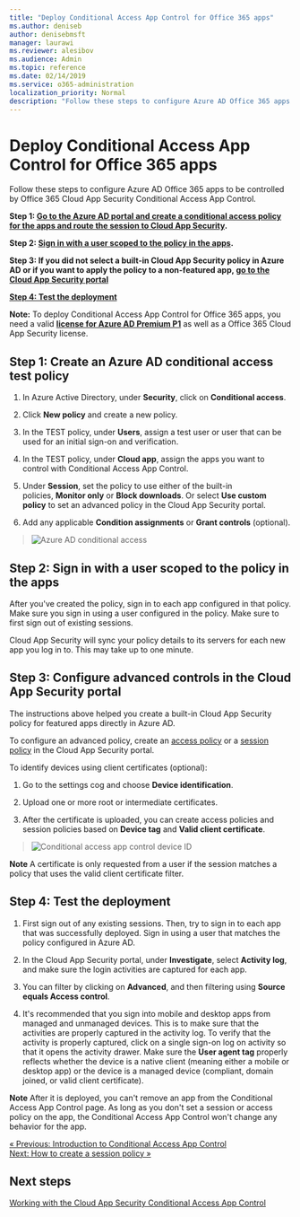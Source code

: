 ```yaml
---
title: "Deploy Conditional Access App Control for Office 365 apps"
ms.author: deniseb
author: denisebmsft
manager: laurawi
ms.reviewer: alesibov
ms.audience: Admin
ms.topic: reference
ms.date: 02/14/2019
ms.service: o365-administration
localization_priority: Normal
description: "Follow these steps to configure Azure AD Office 365 apps to be controlled by Office 365 Cloud App Security Conditional Access App Control."
---
```


# Deploy Conditional Access App Control for Office 365 apps

Follow these steps to configure Azure AD Office 365 apps to be controlled by Office 365 Cloud App Security Conditional Access App Control.

**Step 1: [Go to the Azure AD portal and create a conditional access policy for the apps and route the session to Cloud App Security](https://docs.microsoft.com/en-us/cloud-app-security/proxy-deployment-aad#add-azure-ad).**

**Step 2: [Sign in with a user scoped to the policy in the apps](https://docs.microsoft.com/en-us/cloud-app-security/proxy-deployment-aad#sign-in-scoped).**

**Step 3: If you did not select a built-in Cloud App Security policy in Azure AD or if you want to apply the policy to a non-featured app, [go to the Cloud App Security portal](https://docs.microsoft.com/en-us/cloud-app-security/proxy-deployment-aad#portal)**

[**<span class="underline">Step 4: Test the deployment</span>**](https://docs.microsoft.com/en-us/cloud-app-security/proxy-deployment-aad#test)

**Note:** To deploy Conditional Access App Control for Office 365 apps, you need a valid [**license for Azure AD Premium P1**](https://docs.microsoft.com/azure/active-directory/license-users-groups) as well as a Office 365 Cloud App Security license.

## Step 1: Create an Azure AD conditional access test policy 

1. In Azure Active Directory, under **Security**, click on **Conditional access**.

2. Click **New policy** and create a new policy.

3. In the TEST policy, under **Users**, assign a test user or user that can be used for an initial sign-on and verification.

4. In the TEST policy, under **Cloud app**, assign the apps you want to control with Conditional Access App Control.

5. Under **Session**, set the policy to use either of the built-in policies, **Monitor only** or **Block downloads**. Or select **Use custom policy** to set an advanced policy in the Cloud App Security portal.

6. Add any applicable **Condition assignments** or **Grant controls** (optional).

> ![Azure AD conditional access](c:\\GitHub\\OfficeDocs-O365SecComp-pr\\SecurityCompliance/media/image1.png)

## Step 2: Sign in with a user scoped to the policy in the apps 

After you've created the policy, sign in to each app configured in that policy. Make sure you sign in using a user configured in the policy. Make sure to first sign out of existing sessions.

Cloud App Security will sync your policy details to its servers for each new app you log in to. This may take up to one minute.

## 

## Step 3: Configure advanced controls in the Cloud App Security portal 

The instructions above helped you create a built-in Cloud App Security policy for featured apps directly in Azure AD.

To configure an advanced policy, create an [access policy](https://docs.microsoft.com/en-us/cloud-app-security/access-policy-aad) or a [session policy](https://docs.microsoft.com/en-us/cloud-app-security/session-policy-aad) in the Cloud App Security portal.

To identify devices using client certificates (optional):

1.  Go to the settings cog and choose **Device identification**.

2.  Upload one or more root or intermediate certificates.

3.  After the certificate is uploaded, you can create access policies and session policies based on **Device tag** and **Valid client certificate**.

> ![Conditional access app control device ID](c:\\GitHub\\OfficeDocs-O365SecComp-pr\\SecurityCompliance/media/image2.png)

**Note** A certificate is only requested from a user if the session matches a policy that uses the valid client certificate filter.

## Step 4: Test the deployment 

1. First sign out of any existing sessions. Then, try to sign in to each app that was successfully deployed. Sign in using a user that matches the policy configured in Azure AD.

2. In the Cloud App Security portal, under **Investigate**, select **Activity log**, and make sure the login activities are captured for each app.

3. You can filter by clicking on **Advanced**, and then filtering using **Source equals Access control**.

4. It's recommended that you sign into mobile and desktop apps from managed and unmanaged devices. This is to make sure that the activities are properly captured in the activity log. To verify that the activity is properly captured, click on a single sign-on log on activity so that it opens the activity drawer. Make sure the **User agent tag** properly reflects whether the device is a native client (meaning either a mobile or desktop app) or the device is a managed device (compliant, domain joined, or valid client certificate).

**Note** After it is deployed, you can't remove an app from the Conditional Access App Control page. As long as you don't set a session or access policy on the app, the Conditional Access App Control won't change any behavior for the app.

[« Previous: Introduction to Conditional Access App Control](https://docs.microsoft.com/en-us/cloud-app-security/proxy-intro-aad)  
[Next: How to create a session policy »](https://docs.microsoft.com/en-us/cloud-app-security/session-policy-aad)

## Next steps

[Working with the Cloud App Security Conditional Access App Control](https://docs.microsoft.com/en-us/cloud-app-security/proxy-intro-aad)

